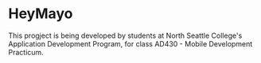 # HeyMayo
This progject is being developed by students at North Seattle College's Application Development Program, for class AD430 - Mobile Development Practicum.
